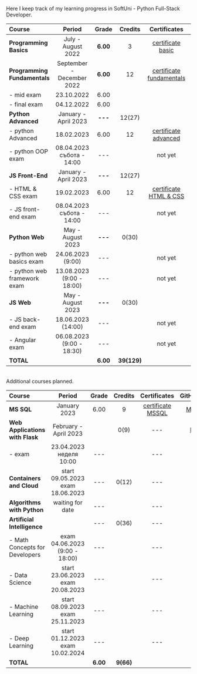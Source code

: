 
Here I keep track of my learning progress in SoftUni - Python Full-Stack Developer.

| Course                       |             Period              |  Grade   |   Credits   |        Certificates        |   GitHubRepo   |
|:-----------------------------|:-------------------------------:|:--------:|:-----------:|:--------------------------:|:--------------:|
| **Programming Basics**       |       July - August 2022        | **6.00** |      3      |    [certificate basic]     |    [basic]     |
| **Programming Fundamentals** |    September - December 2022    | **6.00** |     12      | [certificate fundamentals] | [fundamentals] |
| - mid exam                   |           23.10.2022            |   6.00   |             |                            |                |
| - final exam                 |           04.12.2022            |   6.00   |             |                            |                |
| **Python Advanced**          |      January - April 2023       | **---**  |   12(27)    |                            |                |
| - python Advanced            |           18.02.2023            |   6.00   |     12      |   [certificate advanced]   |   [advanced]   |
| - python OOP exam            | 08.04.2023 <br/> събота - 14:00 |   ---    |             |          not yet           |     [OOP]      |
| **JS Front-End**             |      January - April 2023       | **---**  |   12(27)    |                            |                |
| - HTML & CSS exam            |           19.02.2023            |   6.00   |     12      |  [certificate HTML & CSS]  |  [HTML & CSS]  |
| - JS front-end exam          | 08.04.2023 <br/> събота - 14:00 |   ---    |             |          not yet           | [JS Font-End]  |
| **Python Web**               |        May - August 2023        | **---**  |    0(30)    |                            |                |
| - python web basics exam     |        24.06.2023 (9:00)        |   ---    |             |          not yet           |  [web basic]   |
| - python web framework exam  |    13.08.2023 (9:00 - 18:00)    |   ---    |             |          not yet           |                |
| **JS Web**                   |        May - August 2023        | **---**  |    0(30)    |                            |                |
| - JS back-end exam           |       18.06.2023 (14:00)        |   ---    |             |          not yet           |                |
| - Angular exam               |    06.08.2023 (9:00 - 18:30)    |   ---    |             |          not yet           |                |
| **TOTAL**                    |                                 | **6.00** | **39(129)** |                            |                |

[basic]:https://github.com/VelinIliev/python-basic-softuni 
[fundamentals]: https://github.com/VelinIliev/python-fundamentals-softuni
[advanced]: https://github.com/VelinIliev/python-advanced-softuni
[OOP]: https://github.com/VelinIliev/python_oop_softuni
[HTML & CSS]:https://github.com/VelinIliev/html-and-css-softuni
[web basic]: https://github.com/VelinIliev/python_web_basics
[JS Font-End]: https://github.com/VelinIliev/js-front-end-softuni

[certificate basic]:https://softuni.bg/certificates/details/140540/cdc98c99
[certificate fundamentals]: https://softuni.bg/certificates/details/148794/32086962
[certificate advanced]: https://softuni.bg/certificates/details/159314/afb9a3d3
[certificate HTML & CSS]: https://softuni.bg/certificates/details/162904/6154e496

<br>
Additional courses planned.

| Course                                |                Period                 |  Grade   |  Credits  |    Certificates     | GitHubRepo |
|:--------------------------------------|:-------------------------------------:|:--------:|:---------:|:-------------------:|:----------:|
| **MS SQL**                            |             January 2023              |   6.00   |     9     | [certificate MSSQL] |  [MS SQL]  |
| **Web Applications <br/> with Flask** |         February - April 2023         |          |   0(9)    |         ---         |  [Flask]   |
| - exam                                |      23.04.2023<br/>неделя 10:00      |   ---    |           |         ---         |            |
| **Containers and Cloud**              | start 09.05.2023<br/> exam 18.06.2023 |   ---    |   0(12)   |         ---         |            |
| **Algorithms <br/> with Python**      |           waiting for date            |   ---    |           |         ---         |            |
| **Artificial Intelligence**           |                                       |   ---    |   0(36)   |         ---         |    ---     |
| - Math Concepts for <br/> Developers  |  exam 04.06.2023 <br/>(9:00 - 18:00)  |   ---    |           |         ---         |    ---     |
| - Data Science                        | start 23.06.2023 <br/>exam 20.08.2023 |   ---    |           |         ---         |    ---     |
| - Machine Learning                    | start 08.09.2023<br/>exam 25.11.2023  |   ---    |           |         ---         |    ---     |
| - Deep Learning                       | start 01.12.2023<br/>exam 10.02.2024  |   ---    |           |         ---         |    ---     |
| **TOTAL**                             |                                       | **6.00** | **9(66)** |                     |            |

[MS SQL]: https://github.com/VelinIliev/mssql-softuni
[Flask]: https://github.com/VelinIliev/Web-Applications-with-Flask---SoftUni
[certificate MSSQL]: https://softuni.bg/certificates/details/157955/30bb58a2


